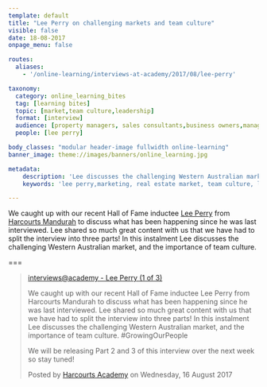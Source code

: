 ```yaml
---
template: default
title: "Lee Perry on challenging markets and team culture"
visible: false
date: 18-08-2017
onpage_menu: false

routes:
  aliases:
    - '/online-learning/interviews-at-academy/2017/08/lee-perry'

taxonomy:
  category: online_learning_bites
  tag: [learning bites]
  topic: [market,team culture,leadership]
  format: [interview]
  audience: [property managers, sales consultants,business owners,managers]
  people: [lee perry]

body_classes: "modular header-image fullwidth online-learning"
banner_image: theme://images/banners/online_learning.jpg

metadata:
    description: 'Lee discusses the challenging Western Australian market, and the importance of team culture.'
    keywords: 'lee perry,marketing, real estate market, team culture, leadership, harcourts'

---
```


We caught up with our recent Hall of Fame inductee [Lee Perry](https://www.facebook.com/lee.perry.73/) from [Harcourts Mandurah](https://www.facebook.com/harcourts.mandurah/) to discuss what has been happening since he was last interviewed. Lee shared so much great content with us that we have had to split the interview into three parts! In this instalment Lee discusses the challenging Western Australian market, and the importance of team culture.

===


  <!-- Load Facebook SDK for JavaScript -->
  <div id="fb-root"></div>
<script>(function(d, s, id) {
  var js, fjs = d.getElementsByTagName(s)[0];
  if (d.getElementById(id)) return;
  js = d.createElement(s); js.id = id;
  js.src = "//connect.facebook.net/en_GB/sdk.js#xfbml=1&version=v2.9&appId=667620916615872";
  fjs.parentNode.insertBefore(js, fjs);
}(document, 'script', 'facebook-jssdk'));</script>

<div class="fb-video" data-href="https://www.facebook.com/harcourtsacademy/videos/10154624338097676/" data-show-text="false"><blockquote cite="https://www.facebook.com/harcourtsacademy/videos/10154624338097676/" class="fb-xfbml-parse-ignore"><a href="https://www.facebook.com/harcourtsacademy/videos/10154624338097676/">interviews&#064;academy - Lee Perry (1 of 3)</a><p>We caught up with our recent Hall of Fame inductee Lee Perry from Harcourts Mandurah to discuss what has been happening since he was last interviewed. Lee shared so much great content with us that we have had to split the interview into three parts! In this instalment Lee discusses the challenging Western Australian market, and the importance of team culture. #GrowingOurPeople</p>
<p>We will be releasing Part 2 and 3 of this interview over the next week so stay tuned!</p>Posted by <a href="https://www.facebook.com/harcourtsacademy/">Harcourts Academy</a> on Wednesday, 16 August 2017</blockquote></div>

